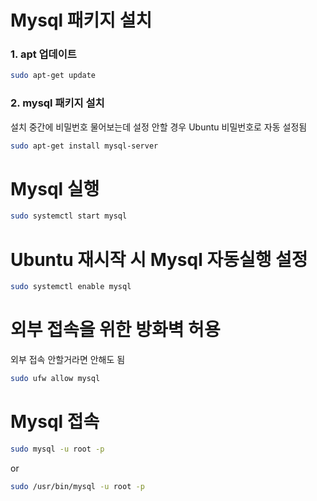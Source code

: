 # Mysql 패키지 설치

### 1. apt 업데이트

```sh
sudo apt-get update
```

### 2. mysql 패키지 설치

설치 중간에 비밀번호 물어보는데 설정 안할 경우 Ubuntu 비밀번호로 자동 설정됨

```sh
sudo apt-get install mysql-server
```

# Mysql 실행

```sh
sudo systemctl start mysql
```

# Ubuntu 재시작 시 Mysql 자동실행 설정

```sh
sudo systemctl enable mysql
```

# 외부 접속을 위한 방화벽 허용

외부 접속 안할거라면 안해도 됨

```sh
sudo ufw allow mysql
```

# Mysql 접속

```sh
sudo mysql -u root -p
```

or

```sh
sudo /usr/bin/mysql -u root -p
```
